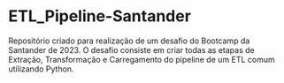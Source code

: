 # ETL_Pipeline-Santander
Repositório criado para realização de um desafio do Bootcamp da Santander de 2023. O desafio consiste em criar todas as etapas de Extração, Transformação e Carregamento do pipeline de um ETL comum utilizando Python.

